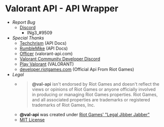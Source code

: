 # Valorant API - API Wrapper

- *Report Bug*
  - [Discord](https://discord.gg/pbyWbUYjyt)
    - INg3_#9509
- *Special Thanks*
  - [Techchrism](https://github.com/techchrism/valorant-api-docs) (API Docs)
  - [RumbleMike](https://github.com/RumbleMike/ValorantClientAPI) (API Docs)
  - [Officer](https://valorant-api.com/) (valorant-api.com)
  - [Valorant Community Developer Discord](https://discord.gg/sCgvpXJfEE)
  - [Play Valorant](https://playvalorant.com/) (VALORANT)
  - [developer.riotgames.com](https://developer.riotgames.com/) (Official Api From Riot Games)
- *Legal*
  - >**@val-api** isn't endorsed by Riot Games and doesn't reflect the views or opinions of Riot Games or anyone officially involved in producing or managing Riot Games properties. Riot Games, and all associated properties are trademarks or registered trademarks of Riot Games, Inc.
  - **@val-api** was created under [Riot Games' "Legal Jibber Jabber"](https://www.riotgames.com/en/legal)
  - [MIT License](https://github.com/Ing-Valorant-API/API-Wrapper/blob/main/LICENSE)